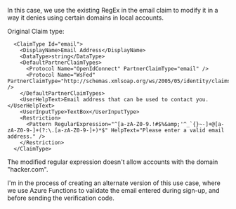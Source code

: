 <Under construction>

In this case, we use the existing RegEx in the email claim to modify it in a way it denies using certain domains in local accounts.

Original Claim type:

	  <ClaimType Id="email">
        <DisplayName>Email Address</DisplayName>
        <DataType>string</DataType>
        <DefaultPartnerClaimTypes>
          <Protocol Name="OpenIdConnect" PartnerClaimType="email" />
          <Protocol Name="WsFed" PartnerClaimType="http://schemas.xmlsoap.org/ws/2005/05/identity/claims/email" />
        </DefaultPartnerClaimTypes>
        <UserHelpText>Email address that can be used to contact you.</UserHelpText>
        <UserInputType>TextBox</UserInputType>
        <Restriction>
          <Pattern RegularExpression="^[a-zA-Z0-9.!#$%&amp;'^_`{}~-]+@[a-zA-Z0-9-]+(?:\.[a-zA-Z0-9-]+)*$" HelpText="Please enter a valid email address." />
        </Restriction>
      </ClaimType>
	  
The modified regular expression doesn't allow accounts with the domain "hacker.com".

I'm in the process of creating an alternate version of this use case, where we use Azure Functions to validate the email entered during sign-up, and before sending the verification code.